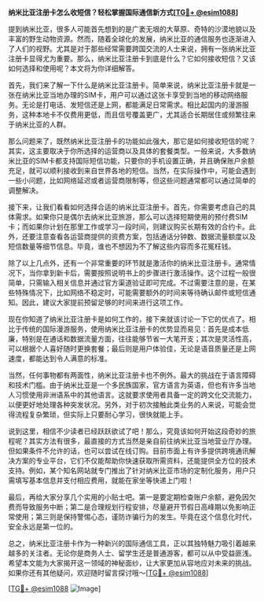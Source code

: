 **纳米比亚注册卡怎么收短信？轻松掌握国际通信新方式[[TG💪+ @esim1088](https://t.me/s/esim1088)]**

提到纳米比亚，很多人可能首先想到的是广袤无垠的大草原、奇特的沙漠地貌以及丰富的野生动物资源。然而，随着全球化的发展，纳米比亚的通信服务也逐渐进入了人们的视野。尤其是对于那些经常需要跨国交流的人士来说，拥有一张纳米比亚注册卡显得尤为重要。那么，纳米比亚注册卡到底是什么？它如何接收短信？又该如何选择和使用呢？本文将为你详细解答。

首先，我们来了解一下什么是纳米比亚注册卡。简单来说，纳米比亚注册卡就是一张在纳米比亚当地办理的SIM卡，用户可以通过这张卡享受到当地的移动网络服务。无论是打电话、发短信还是上网，都能满足日常需求。相比起国内的漫游服务，这种本地卡不仅费用更低，而且信号覆盖更广，尤其适合长期居住或频繁往来于纳米比亚的人群。

那么问题来了，既然纳米比亚注册卡的功能如此强大，那它是如何接收短信的呢？其实，这主要取决于你所选择的运营商以及具体的套餐类型。一般来说，大多数纳米比亚的SIM卡都支持国际短信功能，只要你的手机设置正确，并且确保账户余额充足，就可以顺利接收到来自世界各地的短信。当然，在实际操作中，可能会遇到一些小问题，比如网络延迟或者运营商限制等，但这些问题通常都可以通过简单的调整解决。

接下来，让我们看看如何选择合适的纳米比亚注册卡。首先，你需要考虑自己的具体需求。如果你只是偶尔去纳米比亚旅游，那么可以选择短期使用的预付费SIM卡；而如果你计划在那里工作或学习一段时间，则建议购买长期有效的合约卡。此外，还要注意查看各运营商提供的资费方案，包括通话分钟数、数据流量额度以及短信数量等细节信息。毕竟，谁也不想因为不了解这些内容而多花冤枉钱。

除了以上几点外，还有一个非常重要的环节就是激活你的纳米比亚注册卡。通常情况下，当你拿到新卡后，需要按照说明书上的步骤进行激活操作。这个过程一般很简单，只需输入相关信息并通过官方渠道验证即可完成。不过需要注意的是，在某些特殊情况下，比如网络不稳定时，可能需要额外的时间来等待确认邮件或短信通知。因此，建议大家提前预留足够的时间来进行这项工作。

现在你知道了纳米比亚注册卡是如何工作的，接下来就该讨论一下它的优点了。相比于传统的国际漫游服务，使用纳米比亚注册卡的优势显而易见：首先是成本低廉，特别是在通话和数据流量方面，往往能够节省一大笔开支；其次是灵活性高，可以根据个人喜好随时更换套餐；最后则是用户体验佳，无论是语音质量还是上网速度，都能达到令人满意的标准。

当然，任何事物都有两面性，纳米比亚注册卡也不例外。最大的挑战在于语言障碍和技术门槛。由于纳米比亚是一个多民族国家，官方语言为英语，但也有许多当地人习惯使用非洲语系中的其他语言。这就要求使用者具备一定的跨文化交流能力，以便更好地处理各种突发状况。另外，对于初次接触此类业务的人来说，可能会觉得流程复杂繁琐，但实际上只要耐心学习，很快就能上手。

说到这里，相信不少读者已经跃跃欲试了吧！那么，究竟该如何开始这段奇妙的旅程呢？其实方法有很多，最直接的方式当然是亲自前往纳米比亚当地营业厅办理。但如果条件不允许的话，也可以尝试在线订购。目前市面上有许多提供跨境通讯解决方案的专业平台，它们不仅能帮助你快速获取所需资料，还能提供全方位的技术支持。例如，某个知名网站就专门推出了针对纳米比亚市场的定制化服务，用户只需填写基本信息并支付相应费用，就能在家坐等快递上门啦！

最后，再给大家分享几个实用的小贴士吧。第一是要定期检查账户余额，避免因欠费而导致服务中断；第二是合理规划行程安排，尽量避开节假日高峰期以免影响正常使用；第三则是保持警惕心态，谨防诈骗行为的发生。毕竟在这个信息化时代，安全永远是第一位的。

总之，纳米比亚注册卡作为一种新兴的国际通信工具，正以其独特魅力吸引着越来越多的关注者。无论你是商务人士、留学生还是普通游客，都可以从中受益匪浅。希望本文能为大家揭开这一领域的神秘面纱，让大家更加从容地应对未来的挑战。如果你还有其他疑问，欢迎随时留言探讨哦～[[TG💪+ @esim1088](https://t.me/s/esim1088)]

[[TG💪+ @esim1088](https://t.me/s/esim1088) ![Image](https://i.postimg.cc/4NQfJmqS/Snipaste-2025-05-13-00-14-12.png)]